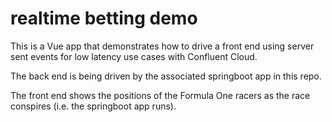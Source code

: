 # realtime betting demo

This is a Vue app that demonstrates how to drive a front end using server sent events for low latency use cases with Confluent Cloud.

The back end is being driven by the associated springboot app in this repo.

The front end shows the positions of the Formula One racers as the race conspires (i.e. the springboot app runs).
